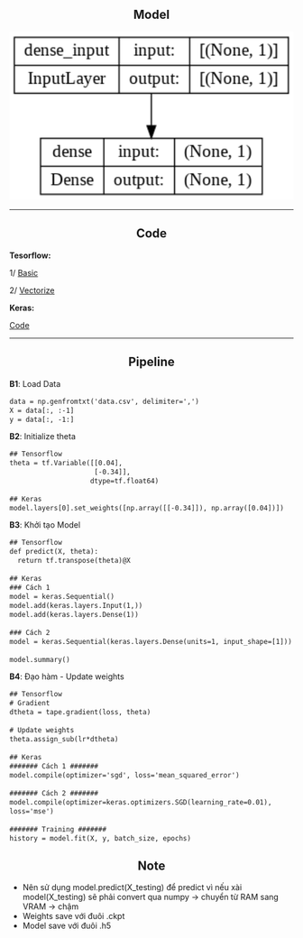 ## <div align="center">Model</div>
<p align="center">
 <img src="images/my_model.png" width="800">
</p>

---
## <div align="center">Code</div>
**Tesorflow:**

1/ [Basic](https://github.com/dotrannhattuong/Tensorflow_Tutorial/blob/main/Machine_Learning/Linear_Regression/1_TF_LinearRegression_Tape.ipynb)

2/ [Vectorize](https://github.com/dotrannhattuong/Tensorflow_Tutorial/blob/main/Machine_Learning/Linear_Regression/2_TF_LinearRegression_Tape_Theta.ipynb)

**Keras:**

[Code](https://github.com/dotrannhattuong/Tensorflow_Tutorial/blob/main/Machine_Learning/Linear_Regression/3_TF_LinearRegression_Keras.ipynb)

---
## <div align="center">Pipeline</div>

**B1**: Load Data
```
data = np.genfromtxt('data.csv', delimiter=',')
X = data[:, :-1]
y = data[:, -1:]
```

**B2**: Initialize theta
```
## Tensorflow
theta = tf.Variable([[0.04], 
                     [-0.34]], 
                    dtype=tf.float64)

## Keras
model.layers[0].set_weights([np.array([[-0.34]]), np.array([0.04])])
```

**B3**: Khởi tạo Model
```
## Tensorflow
def predict(X, theta):
  return tf.transpose(theta)@X

## Keras
### Cách 1
model = keras.Sequential()
model.add(keras.layers.Input(1,))
model.add(keras.layers.Dense(1))

### Cách 2
model = keras.Sequential(keras.layers.Dense(units=1, input_shape=[1]))

model.summary()
```

**B4**: Đạo hàm - Update weights
```
## Tensorflow
# Gradient
dtheta = tape.gradient(loss, theta)

# Update weights
theta.assign_sub(lr*dtheta)

## Keras
####### Cách 1 #######
model.compile(optimizer='sgd', loss='mean_squared_error')

####### Cách 2 #######
model.compile(optimizer=keras.optimizers.SGD(learning_rate=0.01), loss='mse')

####### Training #######
history = model.fit(X, y, batch_size, epochs)
```

## <div align="center">Note</div>
- Nên sử dụng model.predict(X_testing) để predict vì nếu xài model(X_testing) sẽ phải convert qua numpy -> chuyển từ RAM sang VRAM -> chậm
- Weights save với đuôi .ckpt
- Model save với đuôi .h5 